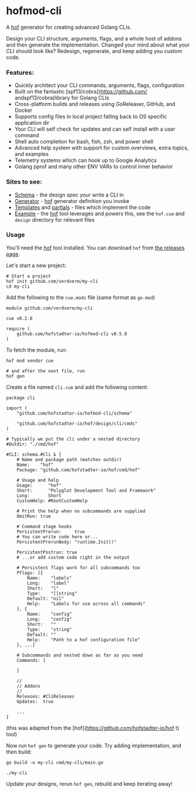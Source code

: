 # hofmod-cli

A [hof](https://github.com/hofstadter-io/hof) generator for creating advanced Golang CLIs.

Design your CLI structure, arguments, flags, and a whole host of addons
and then generate the implementation. Changed your mind about what your
CLI should look like? Redesign, regenerate, and keep adding you custom code.

### Features:

- Quickly architect your CLI commands, arguments, flags, configuration
- Built on the fantastic [spf13/cobra](https://github.com/ andspf13/cobra)library for Golang CLIs
- Cross-platform builds and releases using GoReleaser, GitHub, and Docker
- Supports config files in local project falling back to OS specific application dir
- Your CLI will self check for updates and can self install with a user command
- Shell auto completion for bash, fish, zsh, and power shell
- Advanced help system with support for custom overviews, extra topics, and examples
- Telemetry systems which can hook up to Google Analytics
- Golang pprof and many other ENV VARs to control inner behavior

### Sites to see:

- [Schema](./schema) - the design spec your write a CLI in
- [Generator](./gen) - [hof](https://github.com/hofstadter-io/hof) generator definition you invoke
- [Templates](./templates) and [partials](./partials) - files which implement the code
- [Example](https://github.com/hofstadter-io/hof) - the [hof](https://github.com/hofstadter-io/hof) tool leverages and powers this, see the `hof.cue` and `design` directory for relevant files

### Usage

You'll need the [hof](https://github.com/hofstadter-io/hof) tool installed.
You can download `hof` from [the releases page](https://github.com/hofstadter-io/hof/releases).

Let's start a new project:

```
# Start a project
hof init github.com/verdverm/my-cli
cd my-cli
```

Add the following to the `cue.mods` file (same format as `go.mod`)

```
module github.com/verdverm/my-cli

cue v0.2.0

require (
    github.com/hofstadter-io/hofmod-cli v0.5.8
)
```

To fetch the module, run:

```
hof mod vendor cue

# and after the next file, run
hof gen
```

Create a file named `cli.cue` and add the following content:

```
package cli

import (
	"github.com/hofstadter-io/hofmod-cli/schema"

	"github.com/hofstadter-io/hof/design/cli/cmds"
)

# Typically we put the cli under a nested directory
#Outdir: "./cmd/hof"

#CLI: schema.#Cli & {
    # Name and package path (matches outdir)
	Name:    "hof"
	Package: "github.com/hofstadter-io/hof/cmd/hof"

    # Usage and help
	Usage:      "hof"
	Short:      "Polyglot Development Tool and Framework"
	Long:       Short
	CustomHelp: #RootCustomHelp

    # Print the help when no subcommands are supplied
	OmitRun: true

    # Command stage hooks
	PersistentPrerun:     true
    # You can write code here or...
	PersistentPrerunBody: "runtime.Init()"
 
	PersistentPostrun: true
    # ...or add custom code right in the output

    # Persistent flags work for all subcommands too
    Pflags: [{
		Name:    "labels"
		Long:    "label"
		Short:   "l"
		Type:    "[]string"
		Default: "nil"
		Help:    "Labels for use across all commands"
	}, {
		Name:    "config"
		Long:    "config"
		Short:   ""
		Type:    "string"
		Default: ""
		Help:    "Path to a hof configuration file"
	}, ...]

    # Subcommands and nested down as far as you need
	Commands: [

	]

	//
	// Addons
	//
	Releases: #CliReleases
	Updates:  true

    ...
}
```

(this was adapted from the [hof](https://github.com/hofstadter-io/hof t) tool)

Now run `hof gen` to generate your code.
Try adding implementation, and then build:

```
go build -o my-cli cmd/my-cli/main.go

./my-cli
```

Update your designs, rerun `hof gen`, rebuild
and keep iterating away!


